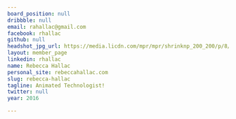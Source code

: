 ```yaml
---
board_position: null
dribbble: null
email: rahallac@gmail.com
facebook: rhallac
github: null
headshot_jpg_url: https://media.licdn.com/mpr/mpr/shrinknp_200_200/p/8/005/039/0de/3115593.jpg
layout: member_page
linkedin: rhallac
name: Rebecca Hallac
personal_site: rebeccahallac.com
slug: rebecca-hallac
tagline: Animated Technologist!
twitter: null
year: 2016

---
```

